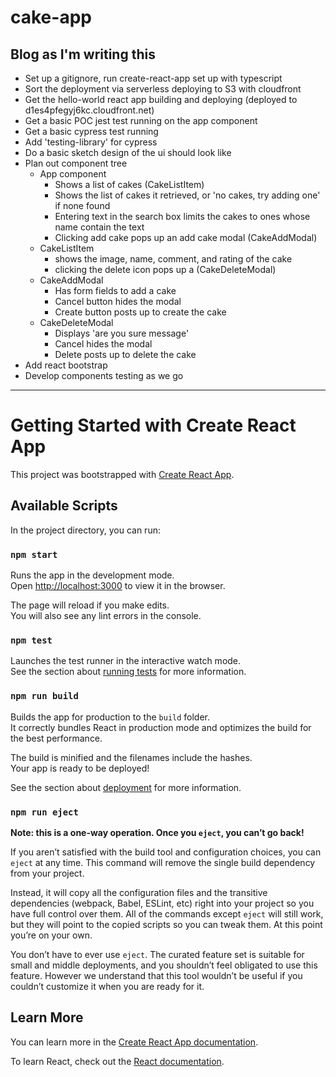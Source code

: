# cake-app

## Blog as I'm writing this
+ Set up a gitignore, run create-react-app set up with typescript
+ Sort the deployment via serverless deploying to S3 with cloudfront
+ Get the hello-world react app building and deploying (deployed to d1es4pfegyj6kc.cloudfront.net)
+ Get a basic POC jest test running on the app component
+ Get a basic cypress test running
+ Add 'testing-library' for cypress
+ Do a basic sketch design of the ui should look like
+ Plan out component tree
    + App component
        + Shows a list of cakes (CakeListItem)
        + Shows the list of cakes it retrieved, or 'no cakes, try adding one' if none found
        + Entering text in the search box limits the cakes to ones whose name contain the text
        + Clicking add cake pops up an add cake modal (CakeAddModal)
    + CakeListItem
        + shows the image, name, comment, and rating of the cake
        + clicking the delete icon pops up a (CakeDeleteModal)
    + CakeAddModal
        + Has form fields to add a cake
        + Cancel button hides the modal
        + Create button posts up to create the cake
    + CakeDeleteModal
        + Displays 'are you sure message'
        + Cancel hides the modal
        + Delete posts up to delete the cake
+ Add react bootstrap
+ Develop components testing as we go

_____

# Getting Started with Create React App

This project was bootstrapped with [Create React App](https://github.com/facebook/create-react-app).

## Available Scripts

In the project directory, you can run:

### `npm start`

Runs the app in the development mode.\
Open [http://localhost:3000](http://localhost:3000) to view it in the browser.

The page will reload if you make edits.\
You will also see any lint errors in the console.

### `npm test`

Launches the test runner in the interactive watch mode.\
See the section about [running tests](https://facebook.github.io/create-react-app/docs/running-tests) for more information.

### `npm run build`

Builds the app for production to the `build` folder.\
It correctly bundles React in production mode and optimizes the build for the best performance.

The build is minified and the filenames include the hashes.\
Your app is ready to be deployed!

See the section about [deployment](https://facebook.github.io/create-react-app/docs/deployment) for more information.

### `npm run eject`

**Note: this is a one-way operation. Once you `eject`, you can’t go back!**

If you aren’t satisfied with the build tool and configuration choices, you can `eject` at any time. This command will remove the single build dependency from your project.

Instead, it will copy all the configuration files and the transitive dependencies (webpack, Babel, ESLint, etc) right into your project so you have full control over them. All of the commands except `eject` will still work, but they will point to the copied scripts so you can tweak them. At this point you’re on your own.

You don’t have to ever use `eject`. The curated feature set is suitable for small and middle deployments, and you shouldn’t feel obligated to use this feature. However we understand that this tool wouldn’t be useful if you couldn’t customize it when you are ready for it.

## Learn More

You can learn more in the [Create React App documentation](https://facebook.github.io/create-react-app/docs/getting-started).

To learn React, check out the [React documentation](https://reactjs.org/).
